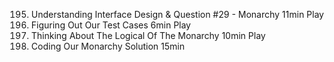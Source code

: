 195. Understanding Interface Design & Question #29 - Monarchy
     11min
     Play
196. Figuring Out Our Test Cases
     6min
     Play
197. Thinking About The Logical Of The Monarchy
     10min
     Play
198. Coding Our Monarchy Solution
     15min
